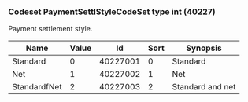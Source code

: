 ### Codeset PaymentSettlStyleCodeSet type int (40227)

Payment settlement style.

| Name         | Value | Id       | Sort | Synopsis         |
|--------------|-------|----------|------|------------------|
| Standard     | 0     | 40227001 | 0    | Standard         |
| Net          | 1     | 40227002 | 1    | Net              |
| StandardfNet | 2     | 40227003 | 2    | Standard and net |

